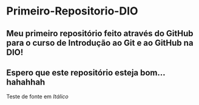 # Primeiro-Repositorio-DIO
## Meu primeiro repositório feito através do GitHub para o curso de Introdução ao Git e ao GitHub na DIO!

## Espero que este **repositório esteja bom...** hahahhah
Teste de fonte em *Itálico*
